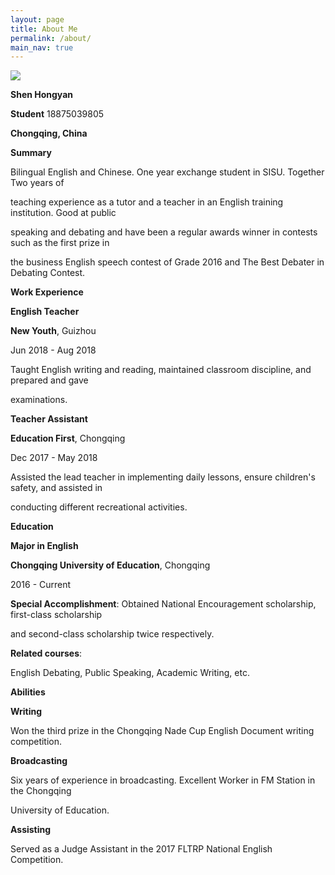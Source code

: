 ```yaml
---
layout: page
title: About Me
permalink: /about/
main_nav: true
---
```


![](http://m.qpic.cn/psc?/V13ZfMNB1UKl1g/iXs1ae7hmJtTd.wIcSd4.f3aDH7cmqSnola.e38EEJyXcTwVR1RJk2JRvdczGsE7BnigBTx4HuQeWm0MMRQhZpP4B.1xQPel68eZ.Tmzmy8!/b&bo=5gDkAOYA5AADCSw!&rf=viewer_4)

**Shen Hongyan**                         

**Student**                                           18875039805 

**Chongqing, China** 

**Summary**

Bilingual English and Chinese. One year exchange student in SISU. Together Two years of  

teaching experience as a tutor and a teacher in an English training institution. Good at public  

speaking and debating and have been a regular awards winner in contests such as the first prize in  

the business English speech contest of Grade 2016 and The Best Debater in Debating Contest. 

**Work Experience** 

**English Teacher** 

**New Youth**, Guizhou 

Jun 2018 - Aug 2018 

Taught English writing and reading, maintained classroom discipline, and prepared and gave  

examinations. 

**Teacher Assistant** 

**Education First**, Chongqing 

Dec 2017 - May 2018 

Assisted the lead teacher in implementing daily lessons, ensure children's safety, and assisted in  

conducting different recreational activities. 

**Education** 

**Major in English** 

**Chongqing University of Education**, Chongqing 

2016 - Current 

**Special Accomplishment**: Obtained National Encouragement scholarship, first-class scholarship  

and second-class scholarship twice respectively. 

**Related courses**: 

English Debating, Public Speaking, Academic Writing, etc. 

**Abilities** 

**Writing** 

Won the third prize in the Chongqing Nade Cup English Document writing competition. 

**Broadcasting** 

Six years of experience in broadcasting. Excellent Worker in FM Station in the Chongqing  

University of Education. 

**Assisting** 

Served as a Judge Assistant in  the 2017 FLTRP National English Competition.

[centrarium]: https://github.com/bencentra/centrarium
[bencentra]: http://bencentra.com
[jekyll]: https://github.com/jekyll/jekyll
